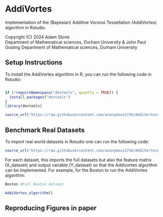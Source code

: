 AddiVortes
===========

Implementation of the (Bayesian) Additive Voronoi Tessellation (AddiVortes) algorithm in Rstudio.

Copyright (C) 2024
Adam Stone  
Department of Mathematical sciences, Durham University
& 
John Paul Gosling
Department of Mathematical sciences, Durham University
 
Setup Instructions
------------------

To install the AddiVortes algorithm in R, you can run the following code in Rstudio: 

```r

if (!requireNamespace("devtools", quietly = TRUE)) {
  install.packages("devtools")
}
library(devtools)

source_url("https://raw.githubusercontent.com/anonymous2738/AddiVortesAlgorithm/main/AddiVortesMainCode.R")

```


Benchmark Real Datasets
-----------------------------

To import real world datasets in Rstudio one can run the following code:

```r
source_url("https://raw.githubusercontent.com/anonymous2738/AddiVortesAlgorithm/main/Datasets.R")

```

For each dataset, this imports the full datasets but also the feature matrix (X_dataset) and output variable (Y_dataset) so that the Addivortes algorithm can be implemented. For example, for the Boston to run the AddiVortes algorithm:

```r
Boston #Full Boston dataset

AddiVortes_algorithm()

```
Reproducing Figures in paper 
---------------------------

